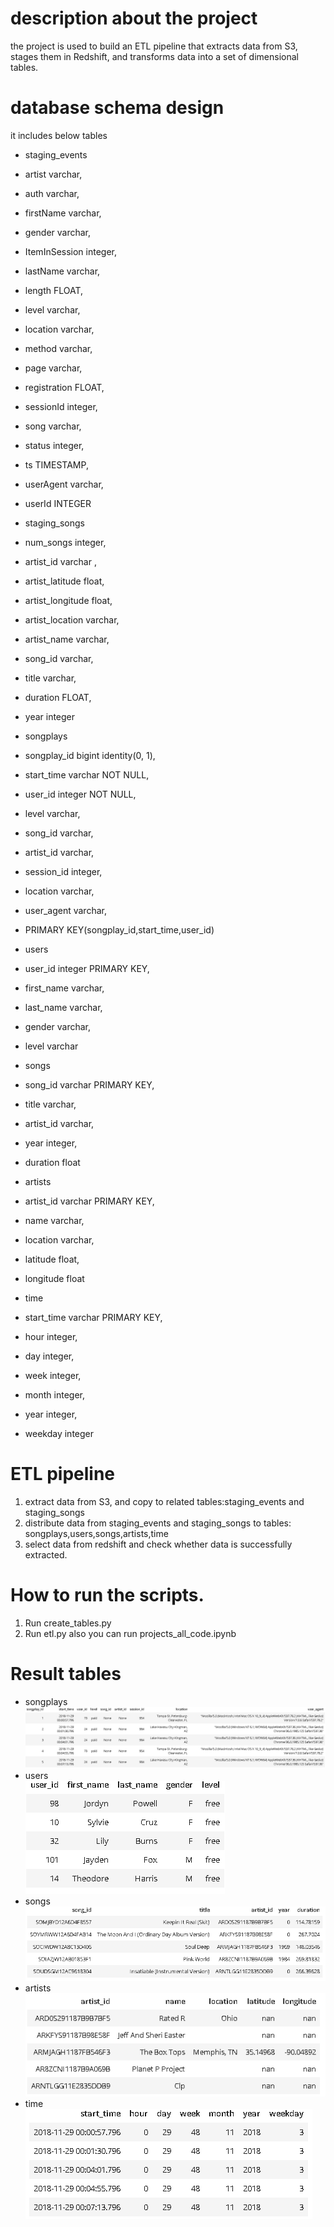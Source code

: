 # description about the project
the project is used to build an ETL pipeline that extracts data from S3, stages them in Redshift, and transforms data into a set of dimensional tables.

# database schema design 
it includes below tables</p>
* staging_events
 * artist    varchar,
 * auth      varchar,
 * firstName varchar,
 *  gender    varchar,
 * ItemInSession integer, 
 * lastName  varchar,
 * length    FLOAT,
 * level     varchar,
 * location  varchar,
 * method    varchar,
 * page      varchar,
 * registration  FLOAT,
 * sessionId  integer, 
 * song       varchar,
 * status     integer, 
 * ts         TIMESTAMP,
 * userAgent  varchar,
 * userId     INTEGER 

* staging_songs
 * num_songs        integer, 
 * artist_id        varchar , 
 * artist_latitude  float, 
 * artist_longitude float,
 * artist_location  varchar, 
 * artist_name      varchar, 
 * song_id          varchar, 
 * title            varchar, 
 * duration         FLOAT,
 * year             integer     

* songplays</br>
 * songplay_id bigint  identity(0, 1), 
 * start_time          varchar NOT NULL, 
 * user_id             integer NOT NULL, 
 * level               varchar, 
 * song_id             varchar, 
 * artist_id           varchar, 
 * session_id          integer, 
 * location            varchar, 
 * user_agent          varchar,
 * PRIMARY KEY(songplay_id,start_time,user_id)
                            

* users</br>
 * user_id    integer PRIMARY KEY, 
 * first_name varchar, 
 * last_name  varchar, 
 * gender     varchar, 
 * level      varchar
 
* songs</br>
 * song_id   varchar PRIMARY KEY, 
 * title     varchar, 
 * artist_id varchar, 
 * year      integer, 
 * duration  float
                    
* artists</br>
 * artist_id varchar  PRIMARY KEY, 
 * name      varchar, 
 * location  varchar, 
 * latitude  float, 
 * longitude float
                            
* time</br>
 * start_time varchar  PRIMARY KEY, 
 * hour    integer, 
 * day     integer, 
 * week    integer, 
 * month   integer, 
 * year    integer, 
 * weekday integer

# ETL pipeline
1. extract data from S3, and copy to related tables:staging_events and staging_songs
2. distribute data from staging_events and staging_songs to tables: songplays,users,songs,artists,time
3. select data from redshift and check whether data is successfully extracted.

# How to run the scripts.
1. Run create_tables.py
2. Run etl.py
also you can run projects_all_code.ipynb

# Result tables

* songplays</br>
![avatar](image/songplay.PNG)
* users</br>
![avatar](image/user.PNG)
* songs</br>
![avatar](image/song.PNG)
* artists</br>
![avatar](image/artists.PNG)
* time</br>
![avatar](image/time.PNG)